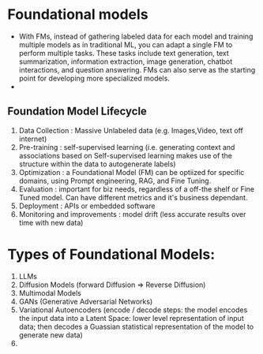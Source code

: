 # Foundational models
- With FMs, instead of gathering labeled data for each model and training multiple models as in traditional ML, you can adapt a single FM to perform multiple tasks. These tasks include text generation, text summarization, information extraction, image generation, chatbot interactions, and question answering. FMs can also serve as the starting point for developing more specialized models.
-
## Foundation Model Lifecycle 
1. Data Collection : Massive Unlabeled data (e.g. Images,Video, text off internet)
2. Pre-training : self-supervised learning (i.e. generating context and associations based on Self-supervised learning makes use of the structure within the data to autogenerate labels)
3. Optimization : a Foundational Model (FM) can be optiized for specific domains, using Prompt engineering, RAG, and Fine Tuning.
4. Evaluation : important for biz needs, regardless of a off-the shelf or Fine Tuned model. Can have different metrics and it's business dependant.
5. Deployment : APIs or embedded software
6. Monitoring and improvements : model drift (less accurate results over time with new data)

# Types of Foundational Models:
1. LLMs
2. Diffusion Models (forward Diffusion => Reverse Diffusion)
3. Multimodal Models
4. GANs (Generative Adversarial Networks)
6. Variational Autoencoders (encode / decode steps: the model encodes the input data into a Latent Space: lower level representation of input data; then decodes a Guassian statistical representation of the model to generate new data)
7. 
